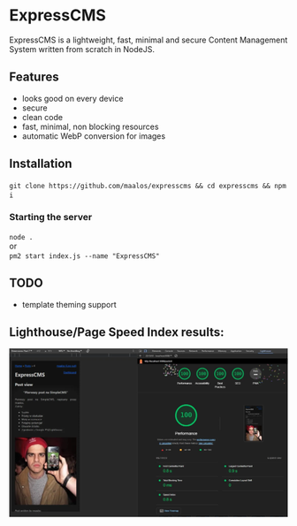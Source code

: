 # ExpressCMS
ExpressCMS is a lightweight, fast, minimal and secure Content Management System written from scratch in NodeJS.

## Features
- looks good on every device
- secure
- clean code
- fast, minimal, non blocking resources
- automatic WebP conversion for images

## Installation
`git clone https://github.com/maalos/expresscms && cd expresscms && npm i`
### Starting the server
`node .`  
or  
`pm2 start index.js --name "ExpressCMS"`  

## TODO
- template theming support 

## Lighthouse/Page Speed Index results:
![ExpressCMS on a Pixel 7 with Lighthouse results maxed out](./README/expresscms-lighthouse.webp)
